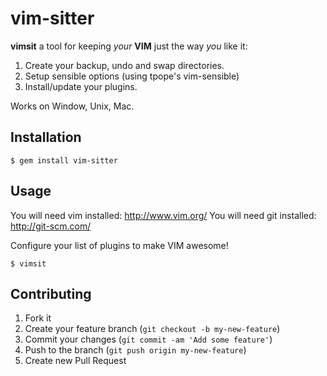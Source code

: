 # vim-sitter

__vimsit__ a tool for keeping _your_ __VIM__ just the way _you_ like it:

 1. Create your backup, undo and swap directories.
 2. Setup sensible options (using tpope's vim-sensible)
 3. Install/update your plugins.

Works on Window, Unix, Mac.

## Installation

    $ gem install vim-sitter

## Usage

You will need vim installed: http://www.vim.org/
You will need git installed: http://git-scm.com/

Configure your list of plugins to make VIM awesome!

    $ vimsit

## Contributing

1. Fork it
2. Create your feature branch (`git checkout -b my-new-feature`)
3. Commit your changes (`git commit -am 'Add some feature'`)
4. Push to the branch (`git push origin my-new-feature`)
5. Create new Pull Request
